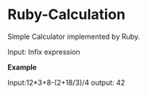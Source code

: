 # Ruby-Calculation
Simple Calculator implemented by Ruby.

Input: Infix expression

**Example**

Input:12*3+8-(2+18/3)/4
output: 42
